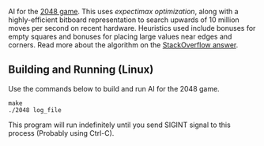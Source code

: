 AI for the [2048 game](http://gabrielecirulli.github.io/2048/). This uses *expectimax optimization*, along with a highly-efficient bitboard representation to search upwards of 10 million moves per second on recent hardware. Heuristics used include bonuses for empty squares and bonuses for placing large values near edges and corners. Read more about the algorithm on the [StackOverflow answer](https://stackoverflow.com/a/22498940/1204143).

Building and Running (Linux)
----------------------------

Use the commands below to build and run AI for the 2048 game.

	make
	./2048 log_file

This program will run indefinitely until you send SIGINT signal to this process (Probably using Ctrl-C).

